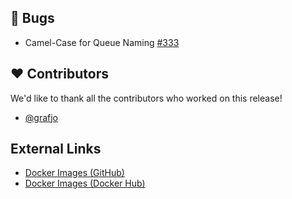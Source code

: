 ## 🐞 Bugs

- Camel-Case for Queue Naming [#333](https://github.com/urlaubsverwaltung/zeiterfassung/issues/333)

## ❤️ Contributors

We'd like to thank all the contributors who worked on this release!

- [@grafjo](https://github.com/grafjo)
## External Links

- [Docker Images (GitHub)](https://github.com/urlaubsverwaltung/zeiterfassung/pkgs/container/zeiterfassung%2Fzeiterfassung)
- [Docker Images (Docker Hub)](https://hub.docker.com/r/urlaubsverwaltung/zeiterfassung)
